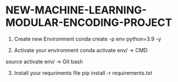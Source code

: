 # NEW-MACHINE-LEARNING-MODULAR-ENCODING-PROJECT

1. Create new Environment
conda create -p env python=3.9 -y

2. Activate your environment
conda activate env/ -> CMD

source activate env/ -> Git bash

3. Install your requriments file
pip install -r requirements.txt